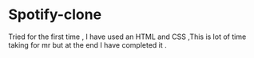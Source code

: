 # Spotify-clone
 Tried for the first time , I have used an HTML and CSS ,This is lot of time taking for mr but at the end I have completed it .

